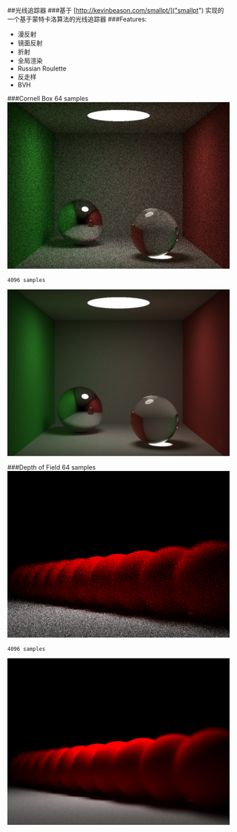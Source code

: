 ##光线追踪器
###基于 [http://kevinbeason.com/smallpt/]("smallpt") 实现的一个基于蒙特卡洛算法的光线追踪器
###Features:
* 漫反射
* 镜面反射
* 折射
* 全局渲染
* Russian Roulette
* 反走样
* BVH



###Cornell Box
	64 samples
![](./image/cornell_box_64.png)

	4096 samples
![](./image/cornell_box_4096.png)


###Depth of Field
	64 samples
![](./image/depth_of_field_64.png)

	4096 samples
![](./image/depth_of_field_4096.png)
